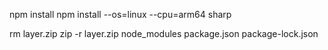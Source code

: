 npm install
npm install --os=linux --cpu=arm64 sharp

rm layer.zip
zip -r layer.zip node_modules package.json package-lock.json